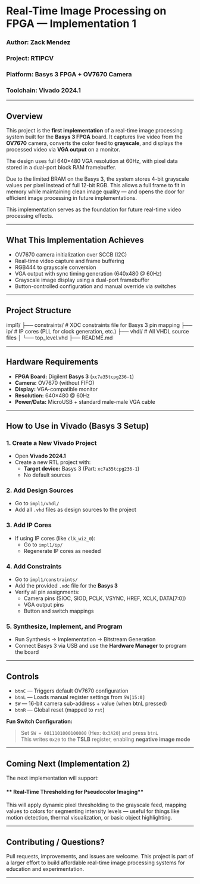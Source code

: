 # Real-Time Image Processing on FPGA — Implementation 1

### Author: Zack Mendez  
### Project: RTIPCV  
### Platform: **Basys 3 FPGA** + OV7670 Camera  
### Toolchain: Vivado 2024.1  
---

## Overview

This project is the **first implementation** of a real-time image processing system built for the **Basys 3 FPGA** board. It captures live video from the **OV7670** camera, converts the color feed to **grayscale**, and displays the processed video via **VGA output** on a monitor.

The design uses full 640×480 VGA resolution at 60Hz, with pixel data stored in a dual-port block RAM framebuffer.

Due to the limited BRAM on the Basys 3, the system stores 4-bit grayscale values per pixel instead of full 12-bit RGB. This allows a full frame to fit in memory while maintaining clean image quality — and opens the door for efficient image processing in future implementations.

This implementation serves as the foundation for future real-time video processing effects.

---

## What This Implementation Achieves

- OV7670 camera initialization over SCCB (I2C)
- Real-time video capture and frame buffering
- RGB444 to grayscale conversion
- VGA output with sync timing generation (640x480 @ 60Hz)
- Grayscale image display using a dual-port framebuffer
- Button-controlled configuration and manual override via switches

---

## Project Structure

impl1/  ├── constraints/  # XDC constraints file for Basys 3 pin mapping 
        ├── ip/ # IP cores (PLL for clock generation, etc.) 
        ├── vhdl/ # All VHDL source files 
        │ └── top_level.vhd
        ├── README.md

---

## Hardware Requirements

- **FPGA Board:** Digilent **Basys 3** (`xc7a35tcpg236-1`)
- **Camera:** OV7670 (without FIFO)
- **Display:** VGA-compatible monitor
- **Resolution:** 640×480 @ 60Hz
- **Power/Data:** MicroUSB + standard male-male VGA cable

---

## How to Use in Vivado (Basys 3 Setup)

### 1. Create a New Vivado Project

- Open **Vivado 2024.1**
- Create a new RTL project with:
  - **Target device:** Basys 3 (Part: `xc7a35tcpg236-1`)
  - No default sources

### 2. Add Design Sources

- Go to `impl1/vhdl/`
- Add all `.vhd` files as design sources to the project

### 3. Add IP Cores

- If using IP cores (like `clk_wiz_0`):
  - Go to `impl1/ip/`
  - Regenerate IP cores as needed

### 4. Add Constraints

- Go to `impl1/constraints/`
- Add the provided `.xdc` file for the **Basys 3**
- Verify all pin assignments:
  - Camera pins (SIOC, SIOD, PCLK, VSYNC, HREF, XCLK, DATA[7:0])
  - VGA output pins
  - Button and switch mappings

### 5. Synthesize, Implement, and Program

- Run Synthesis → Implementation → Bitstream Generation
- Connect Basys 3 via USB and use the **Hardware Manager** to program the board

---

## Controls

- `btnC` — Triggers default OV7670 configuration
- `btnL` — Loads manual register settings from `SW[15:0]`
- `SW`   — 16-bit camera sub-address + value (when btnL pressed)
- `btnR` — Global reset (mapped to `rst`)

**Fun Switch Configuration:**
> Set `SW = 0011101000100000` (Hex: `0x3A20`) and press `btnL`  
> This writes `0x20` to the **TSLB** register, enabling **negative image mode**  

---

## Coming Next (Implementation 2)

The next implementation will support:

#### ** Real-Time Thresholding for Pseudocolor Imaging**

This will apply dynamic pixel thresholding to the grayscale feed, mapping values to colors for segmenting intensity levels — useful for things like motion detection, thermal visualization, or basic object highlighting.

---

## Contributing / Questions?

Pull requests, improvements, and issues are welcome. This project is part of a larger effort to build affordable real-time image processing systems for education and experimentation.

---



